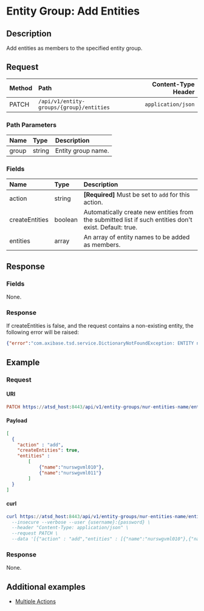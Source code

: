# Entity Group: Add Entities

## Description

Add entities as members to the specified entity group.

## Request

| **Method** | **Path** | **Content-Type Header**|
|:---|:---|---:|
| PATCH | `/api/v1/entity-groups/{group}/entities` | `application/json` |

### Path Parameters 

|**Name**|**Type**|**Description**|
|:---|:---|:---|
| group |string|Entity group name.|

### Fields

|**Name**|**Type**|**Description**|
|:---|:---|:---|
| action | string | **[Required]** Must be set to `add` for this action. |
| createEntities | boolean | Automatically create new entities from the submitted list if such entities don't exist. Default: true. |
| entities | array | An array of entity names to be added as members. |

## Response

### Fields

None.

### Response

If createEntities is false, and the request contains a non-existing entity, the following error will be raised:

```json
{"error":"com.axibase.tsd.service.DictionaryNotFoundException: ENTITY not found for name: 'e-111'"}
```

## Example

### Request

#### URI

```elm
PATCH https://atsd_host:8443/api/v1/entity-groups/nur-entities-name/entities
```

#### Payload

```json
[
  {
    "action" : "add",
    "createEntities": true,
    "entities" : 
        [
            {"name":"nurswgvml010"},
            {"name":"nurswgvml011"}
        ]
  }
]
```

#### curl

```elm
curl https://atsd_host:8443/api/v1/entity-groups/nur-entities-name/entities \
  --insecure --verbose --user {username}:{password} \
  --header "Content-Type: application/json" \
  --request PATCH \
  --data '[{"action" : "add","entities" : [{"name":"nurswgvml010"},{"name":"nurswgvml011"}]}]'
  ```
  
### Response

None.

## Additional examples

* [Multiple Actions](examples/multiple-actions.md)
